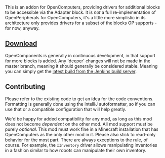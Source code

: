 This is an addon for OpenComputers, providing drivers for additional blocks to be accessible via the Adapter block. It is *not* a full re-implementation of OpenPeripherals for OpenComputers, it's a little more simplistic in its architecture only provides drivers for a subset of the blocks OP supports - for now, anyway.

[Download](http://ci.cil.li/job/OpenComponents/)
--------

OpenComponents is generally in continuous development, in that support for more blocks is added. Any 'deeper' changes will not be made in the master branch, meaning it should generally be considered stable. Meaning you can simply get the [latest build from the Jenkins build server](http://ci.cil.li/job/OpenComponents-MC1.6.4/).

Contributing
------------

Please refer to the existing code to get an idea for the code conventions. Formatting is generally done using the IntelliJ autoformatter, so if you can use that or a compatible configuration that will help greatly.

We'd be happy for added compatibility for any mod, as long as this mod does not become *dependent* on the other mod. All mod support must be purely *optional*. This mod must work fine in a Minecraft installation that has OpenComputers as the only other mod in it. Please also stick to read-only behavior for the most part. There are always exceptions to the rule, of course. For example, the `IInventory` driver allows manipulating inventories in a fashion similar to how robots can manipulate their own inventory.
